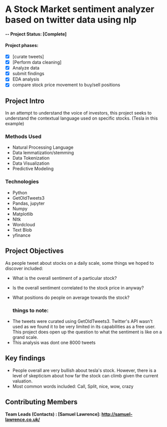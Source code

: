 # **A Stock Market sentiment analyzer based on twitter data using nlp**
#### -- Project Status: [Complete]
#### Project phases:
- [x] [curate tweets]
- [x] [Perform data cleaning]
- [x] Analyze data
- [x] submit findings
- [x] EDA analysis
- [x] compare stock price movement to buy/sell positions

## Project Intro
In an attempt to understand the voice of investors, this project seeks to understand the contextual language used on specific stocks. (Tesla in this example) 

### Methods Used
* Natural Processing Language
* Data lemmatization/stemming
* Data Tokenization
* Data Visualization
* Predictive Modeling

### Technologies
* Python
* GetOldTweets3
* Pandas, jupyter
* Numpy
* Matplotlib
* Nltk
* Wordcloud 
* Text Blob
* yfinance

## Project Objectives
As people tweet about stocks on a daily scale, some things we hoped to discover included:

- What is the overall sentiment of a particular stock?
- Is the overall sentiment correlated to the stock price in anyway?
- What positions do people on average towards the stock?

    ### things to note:

* The tweets were curated using GetOldTweets3. Twitter's API wasn't used as we found it to be very limited in its capabilities as a free user. This project does open up the question to what the sentiment is like on a grand scale.
* This analysis was dont one 8000 tweets

## Key findings
- People overall are very bullish about tesla's stock. However, there is a level of skepticism about how far the stock can climb given the current valuation.
- Most common words included: Call, Split, nice, wow, crazy



## Contributing  Members

**Team Leads (Contacts) : [Samuel Lawrence]: http://samuel-lawrence.co.uk/**
